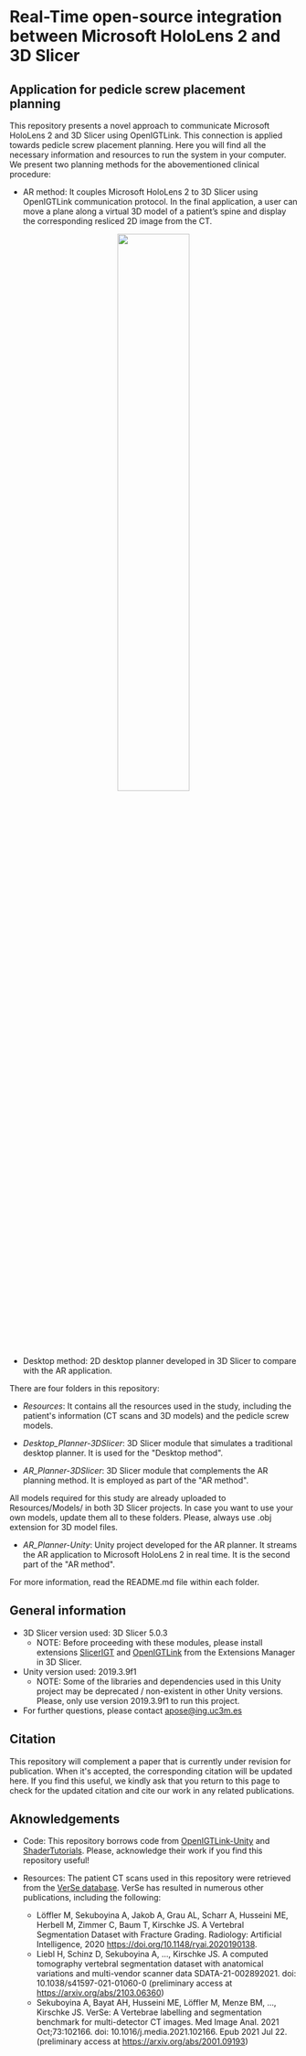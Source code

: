 # Real-Time open-source integration between Microsoft HoloLens 2 and 3D Slicer
## Application for pedicle screw placement planning

This repository presents a novel approach to communicate Microsoft HoloLens 2 and 3D Slicer using OpenIGTLink. This connection is applied towards pedicle screw placement planning. Here you will find all the necessary information and resources to run the system in your computer. We present two planning methods for the abovementioned clinical procedure:

 - AR method: It couples Microsoft HoloLens 2 to 3D Slicer using OpenIGTLink communication protocol. In the final application, a user can move a plane along a virtual 3D model of a patient’s spine and display the corresponding resliced 2D image from the CT.

<p align="center">
  <img src="https://user-images.githubusercontent.com/66890913/212952842-74105c36-9962-48a7-9aee-a0757d6b92d7.jpg" width=50%>
</p>


 - Desktop method: 2D desktop planner developed in 3D Slicer to compare with the AR application.

There are four folders in this repository:

 - *Resources*: It contains all the resources used in the study, including the patient's information (CT scans and 3D models) and the pedicle screw models.

 - *Desktop_Planner-3DSlicer*: 3D Slicer module that simulates a traditional desktop planner. It is used for the "Desktop method".

 - *AR_Planner-3DSlicer*: 3D Slicer module that complements the AR planning method. It is employed as part of the "AR method".

All models required for this study are already uploaded to Resources/Models/ in both 3D Slicer projects. In case you want to use your own models, update them all to these folders. Please, always use .obj extension for 3D model files.

 - *AR_Planner-Unity*: Unity project developed for the AR planner. It streams the AR application to Microsoft HoloLens 2 in real time. It is the second part of the "AR method".


For more information, read the README.md file within each folder.



## General information
 - 3D Slicer version used: 3D Slicer 5.0.3
   + NOTE: Before proceeding with these modules, please install extensions [SlicerIGT](https://github.com/SlicerIGT/SlicerIGT) and [OpenIGTLink](https://github.com/openigtlink/OpenIGTLink) from the Extensions Manager in 3D Slicer.
 - Unity version used: 2019.3.9f1
   + NOTE: Some of the libraries and dependencies used in this Unity project may be deprecated / non-existent in other Unity versions. Please, only use version 2019.3.9f1 to run this project.
 - For further questions, please contact apose@ing.uc3m.es

## Citation
This repository will complement a paper that is currently under revision for publication. When it's accepted, the corresponding citation will be updated here. If you find this useful, we kindly ask that you return to this page to check for the updated citation and cite our work in any related publications.


## Aknowledgements
 - Code: This repository borrows code from [OpenIGTLink-Unity](https://github.com/franklinwk/OpenIGTLink-Unity) and [ShaderTutorials](https://github.com/ronja-tutorials/ShaderTutorials). Please, acknowledge their work if you find this repository useful!

 - Resources: The patient CT scans used in this repository were retrieved from the [VerSe database](https://github.com/anjany/verse). VerSe has resulted in numerous other publications, including the following:
   + Löffler M, Sekuboyina A, Jakob A, Grau AL, Scharr A, Husseini ME, Herbell M, Zimmer C, Baum T, Kirschke JS. A Vertebral Segmentation Dataset with Fracture Grading. Radiology: Artificial Intelligence, 2020 https://doi.org/10.1148/ryai.2020190138.
   + Liebl H, Schinz D, Sekuboyina A, ..., Kirschke JS. A computed tomography vertebral segmentation dataset with anatomical variations and multi-vendor scanner data SDATA-21-002892021. doi: 10.1038/s41597-021-01060-0 (preliminary access at https://arxiv.org/abs/2103.06360)
   + Sekuboyina A, Bayat AH, Husseini ME, Löffler M, Menze BM, ..., Kirschke JS. VerSe: A Vertebrae labelling and segmentation benchmark for multi-detector CT images. Med Image Anal. 2021 Oct;73:102166. doi: 10.1016/j.media.2021.102166. Epub 2021 Jul 22. (preliminary access at https://arxiv.org/abs/2001.09193)
